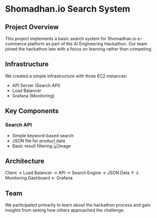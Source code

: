 # Shomadhan.io Search System

## Project Overview

This project implements a basic search system for Shomadhan.io e-commerce platform as part of the AI Engineering Hackathon. Our team joined the hackathon late with a focus on learning rather than competing.

## Infrastructure

We created a simple infrastructure with three EC2 instances:
- API Server (Search API)
- Load Balancer
- Grafana (Monitoring)

## Key Components

### Search API
- Simple keyword-based search
- JSON file for product data
- Basic result filtering
![Image](https://github.com/user-attachments/assets/9d402d91-ee27-48de-9b3e-e43db5962409)

## Architecture


Client → Load Balancer → API → Search Engine → JSON Data
                                                 ↑
                                                 ↓
                              Monitoring Dashboard ← Grafana


## Team

We participated primarily to learn about the hackathon process and gain insights from seeing how others approached the challenge.
